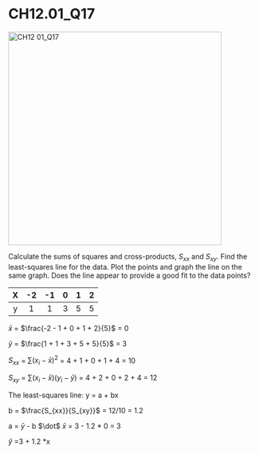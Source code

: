 # CH12.01_Q17 #

<img width="428" alt="CH12 01_Q17" src="https://github.com/user-attachments/assets/227c4085-8b18-4250-9020-00afda9c1408" />

Calculate the sums of squares and cross-products, $S_{xx}$ and $S_{xy}$. Find the least-squares line for the data. Plot the points and graph the line on the same graph. Does the line appear to provide a good fit to the data points?

| X | -2 | -1 | 0 | 1 | 2 |
|:-:|:--:|:--:|:-:|:-:|:-:|
| y |  1 |  1 | 3 | 5 | 5 |

$\bar{x}$ = $\frac{-2 - 1 + 0 + 1 + 2}{5}$ = 0

$\bar{y}$ = $\frac{1 + 1 + 3 + 5 + 5}{5}$ = 3

$S_{xx}$ = $\sum{(x_i-\bar{x})^2}$ = 4 + 1 + 0 + 1 + 4 = 10

$S_{xy}$ = $\sum{(x_i-\bar{x})(y_i-\bar{y})}$ = 4 + 2 + 0 + 2 + 4 = 12

The least-squares line: y = a + bx 

b = $\frac{S_{xx}}{S_{xy}}$ = 12/10 = 1.2

a = $\bar{y}$ - b $\dot$ $\bar{x}$ = 3 - 1.2 * 0 = 3

$\hat{y}$ =3 + 1.2 *x


